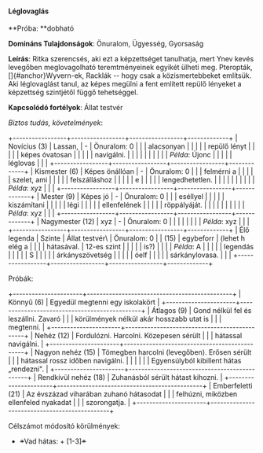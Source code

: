#### Léglovaglás

**Próba: **dobható

**Domináns Tulajdonságok**: Önuralom, Ügyesség, Gyorsaság

**Leírás**: Ritka szerencsés, aki ezt a képzettséget tanulhatja, mert
Ynev kevés levegőben meglovagolható teremtményeinek egyikét ülheti meg.
Pteropták, []{#anchor}Wyvern-ek, Racklák -- hogy csak a közismertebbeket
említsük. Aki léglovaglást tanul, az képes megülni a fent említett
repülő lényeket a képzettség szintjétől függő tehetséggel.

**Kapcsolódó fortélyok**: Állat testvér

*Biztos tudás, követelmények*:

+-----------------+-----------------+-----------------+-------------+
| Novícius (3)    | Lassan,         | \-              | Önuralom: 0 |
|                 | alacsonyan      |                 |             |
|                 | repülő lényt    |                 |             |
|                 | képes óvatosan  |                 |             |
|                 | navigálni.      |                 |             |
|                 |                 |                 |             |
|                 | *Példa*: Újonc  |                 |             |
|                 | léglovas        |                 |             |
+-----------------+-----------------+-----------------+-------------+
| Kismester (6)   | Képes önállóan  | \-              | Önuralom: 0 |
|                 | felmérni a      |                 |             |
|                 | szelet, ami     |                 |             |
|                 | felszálláshoz   |                 |             |
|                 | e               |                 |             |
|                 | lengedhetetlen. |                 |             |
|                 |                 |                 |             |
|                 | *Példa*: xyz    |                 |             |
+-----------------+-----------------+-----------------+-------------+
| Mester (9)      | Képes jó        | \-              | Önuralom: 0 |
|                 | eséllyel        |                 |             |
|                 | kiszámítani     |                 |             |
|                 | légi            |                 |             |
|                 | ellenfelének    |                 |             |
|                 | röppályáját.    |                 |             |
|                 |                 |                 |             |
|                 | *Példa*: xyz    |                 |             |
+-----------------+-----------------+-----------------+-------------+
| Nagymester (12) | xyz             | \-              | Önuralom: 0 |
|                 |                 |                 |             |
|                 | *Példa*: xyz    |                 |             |
+-----------------+-----------------+-----------------+-------------+
| Élő legenda     | Szinte          | Állat testvér\  | Önuralom: 0 |
| (15)            | egybeforr       | (lehet h elég a |             |
|                 | hátasával.      | 12-es szint     |             |
|                 |                 | is?)            |             |
|                 | *Példa*: A      |                 |             |
|                 | legendás        |                 |             |
|                 | S               |                 |             |
|                 | árkányszövetség |                 |             |
|                 | óelf            |                 |             |
|                 | sárkánylovasa.  |                 |             |
+-----------------+-----------------+-----------------+-------------+

Próbák:

+----------------------+----------------------------------------------+
| Könnyű (6)           | Egyedül megtenni egy iskolakört              |
+----------------------+----------------------------------------------+
| Átlagos (9)          | Gond nélkül fel és leszállni. Zavaró         |
|                      | körülmények nélkül akár hosszabb utat is     |
|                      | megtenni.                                    |
+----------------------+----------------------------------------------+
| Nehéz (12)           | Fordulózni. Harcolni. Közepesen sérült       |
|                      | hátassal navigálni.                          |
+----------------------+----------------------------------------------+
| Nagyon nehéz (15)    | Tömegben harcolni (levegőben). Erősen sérült |
|                      | hátassal rossz időben navigálni.             |
|                      |                                              |
|                      | Egyensúlyból kibillent hátas „rendezni".     |
+----------------------+----------------------------------------------+
| Rendkívül nehéz (18) | Zuhanásból sérült hátast kihozni.            |
+----------------------+----------------------------------------------+
| Emberfeletti (21)    | Az évszázad viharában zuhanó hátasodat       |
|                      | felhúzni, miközben ellenfeled nyakadat       |
|                      | szorongatja.                                 |
+----------------------+----------------------------------------------+

Célszámot módosító körülmények:

-   ~~*~~Vad hátas: + \[1-3\]~~*~~
